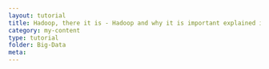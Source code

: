 ```yaml
---
layout: tutorial
title: Hadoop, there it is - Hadoop and why it is important explained in a nutshell.
category: my-content
type: tutorial
folder: Big-Data
meta:
---
```

